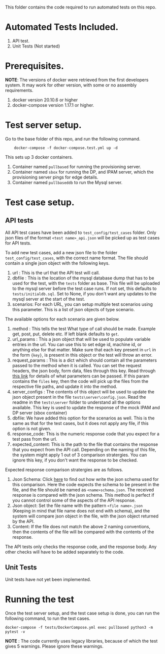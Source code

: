 This folder contains the code required to run automated tests on this repo.

# Automated Tests Included.
1. API test. 
2. Unit Tests (Not started)

# Prerequisites.
**NOTE**: The versions of docker were retrieved from the first developers system. It may work for other version, with some or no assembly requirements.
1. docker version 20.10.6 or higher
2. docker-compose version 1.17.1 or higher.

# Test server setup.
Go to the base folder of this repo, and run the following command.
``` 
    docker-compose -f docker-compose.test.yml up -d
```
This sets up 3 docker containers.

1. Container named ```pullbased``` for running the provisioning server.
2. Container named ```sbox``` for running the DP, and IPAM server, which the provisioning server pings for edge details.
3. Container named ```pullbaseddb``` to run the Mysql server.

# Test case setup.

## API tests

All API test cases have been added to ```test_config/test_cases``` folder.
Only json files of the format ```<test name>_api.json``` will be picked up as test cases for API tests.

To add new test cases, add a new json file to the folder ```test_config/test_cases```, with the correct name format. The file should contain a single json object with the following keys.
1. url : This is the url that the API test will call.
2. dbfile : This is the location of the mysql database dump that has to be used for the test, with the `tests` folder as base. This file will be uploaded to the mysql server before the test case runs. If not set, this defaults to ```tests/initialdb.sql```. Set to None, if you don't want any updates to the mysql server at the start of the test.
3. scenarios: For each URL, you can setup multiple test scenarios using this parameter. This is a list of json objects of type scenario. 

The available options for each scenario are given below.
1. method : This tells the test What type of call should be made. Example get, post, put, delete etc. If left blank defaults to ```get```.
2. url_params : This a json object that will be used to populate variable entries in the url. You can use this to set edge id, machine id, or anything else for that matter. Make sure that each key present in ```url``` in the form ```{key}```, is present in this object or the test will throw an error.
3. request_params : This is a dict which should contain all the parameters passed to the method when it is called. You can set the request headers, the json body, form data, files through this key. Read through [this link](https://realpython.com/python-requests/) for details of what parameters can be passed. If this param contains the ```files``` key, then the code will pick up the files from the respective file paths, and update it into the method.
4. server_configs : The contents of this object will be used to update the json object present in the file ```tests\server\config.json```. Read the readme in the ```tests\server``` folder to understand all the options available. This key is used to update the response of the mock IPAM and DP server (sbox container)
5. dbfile: We have added this option for the scenarios as well. This is the same as that for the test cases, but it does not apply any file, if this option is not given.
6. response_code: This is the numeric response code that you expect for a test pass from the url.
7. expected_content: This is the path to the file that contains the response that you expect from the API call. Depending on the naming of this file, the system might apply 1 out of 3 comparison stratergies. You can ignore this key, if you don't want the response to be checked.

Expected response comparison stratergies are as follows.
1. Json Schema: Click [here](https://json-schema.org/learn/getting-started-step-by-step.html) to find out how write the json schema used for this comparison. Here the code expects the schema to be present in the file, and the file should be named as ```<name>schema.json```. The received response is compared with the json schema. This method is perfect if you cannot control some of the aspects of the API response.
2. Json object: Set the file name with the pattern ```<file name>.json``` (Keeping in mind that file name does not end with schema), and the system will compare json object in the file, with the json object returned by the API.
3. Content: If the file does not match the above 2 naming conventions, then the contents of the file will be compared with the contents of the response.


The API tests only checks the response code, and the response body. Any other checks will have to be added separately to the code.

## Unit Tests
Unit tests have not yet been implemented.

# Running the test

Once the test server setup, and the test case setup is done, you can run the following command, to run the test cases.

```
docker-compose -f tests/DockerCompose.yml exec pullbased python3 -m pytest -v 
```

**NOTE** : The code currently uses legacy libraries, because of which the test gives 5 warnings. Please ignore these warnings.
